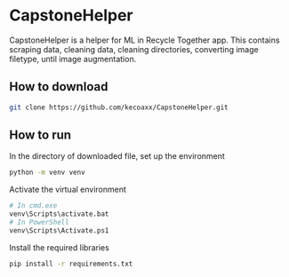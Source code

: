 # CapstoneHelper

CapstoneHelper is a helper for ML in Recycle Together app. This contains scraping data, cleaning data, cleaning directories, converting image filetype, until image augmentation.

## How to download
```bash
git clone https://github.com/kecoaxx/CapstoneHelper.git
```

## How to run
In the directory of downloaded file, set up the environment
```bash
python -m venv venv
```

Activate the virtual environment
```bash
# In cmd.exe
venv\Scripts\activate.bat
# In PowerShell
venv\Scripts\Activate.ps1
```
Install the required libraries
```bash
pip install -r requirements.txt
```
